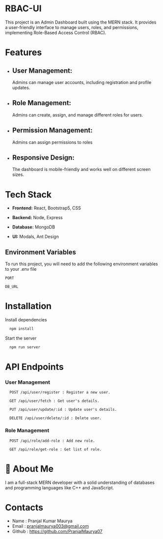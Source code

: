 
# RBAC-UI

This project is an Admin Dashboard built using the MERN stack. It provides a user-friendly interface to manage users, roles, and permissions, implementing Role-Based Access Control (RBAC).
# Features

- ## User Management:
    Admins can manage user accounts, including    registration and profile updates.
- ## Role Management:
    Admins can create, assign, and manage different roles for users.
- ## Permission Management:
    Admins can assign permissions to roles
- ## Responsive Design:
    The dashboard is mobile-friendly and works well on different screen sizes.


# Tech Stack

- **Frontend:** React, Bootstrap5, CSS

- **Backend:** Node, Express

- **Database:** MongoDB

- **UI:** Modals, Ant Design


## Environment Variables

To run this project, you will need to add the following environment variables to your .env file

`PORT`

`DB_URL`




# Installation

Install dependencies

```bash
  npm install
```
Start the server

```bash
  npm run server
```
# API Endpoints

### User Management

```http
  POST /api/user/register : Register a new user.
```
```http
  GET /api/user/fetch : Get user's details.
```
```http
  PUT /api/user/update/:id : Update user's details.
```
```http
  DELETE /api/user/delete/:id : Delete user.
```

### Role Management

```http
  POST /api/role/add-role : Add new role.
```
```http
  GET /api/role/get-role : Get list of role.
```

# 🚀 About Me
I am a full-stack MERN developer with a solid understanding of databases and programming languages like C++ and JavaScript.


# Contacts

- Name : Pranjal Kumar Maurya
- Email : pranjalmaurya003@gmail.com
- Github : https://github.com/PranjalMaurya07

